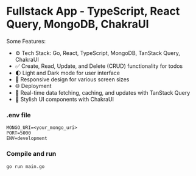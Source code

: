 # Fullstack App - TypeScript, React Query, MongoDB, ChakraUI


Some Features:

-   ⚙️ Tech Stack: Go, React, TypeScript, MongoDB, TanStack Query, ChakraUI
-   ✅ Create, Read, Update, and Delete (CRUD) functionality for todos
-   🌓 Light and Dark mode for user interface
-   📱 Responsive design for various screen sizes
-   🌐 Deployment
-   🔄 Real-time data fetching, caching, and updates with TanStack Query
-   🎨 Stylish UI components with ChakraUI


### .env file

```shell
MONGO_URI=<your_mongo_uri>
PORT=5000
ENV=development
```

### Compile and run

```shell
go run main.go
```
